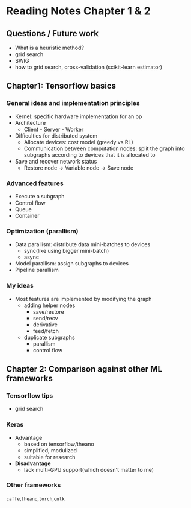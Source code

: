 # Reading Notes Chapter 1 & 2
## Questions / Future work
 - What is a heuristic method?
 - grid search
 - SWIG
 - how to grid search, cross-validation (scikit-learn estimator)
## Chapter1: Tensorflow basics
### General ideas and implementation principles
 - Kernel: specific hardware implementation for an op
 - Architecture
    - Client - Server - Worker
 - Difficulties for distributed system
     - Allocate devices: cost model (greedy vs RL)
     - Communication between computation nodes: split the graph into subgraphs according to devices that it is allocated to
 - Save and recover network status
    - Restore node -> Variable node -> Save node
### Advanced features
 - Execute a subgraph
 - Control flow
 - Queue
 - Container
### Optimization (parallism)
 - Data parallism: distribute data mini-batches to devices
    - sync(like using bigger mini-batch)
    - async
 - Model parallism: assign subgraphs to devices
 - Pipeline parallism

### My ideas
 - Most features are implemented by modifying the graph
    - adding helper nodes
        - save/restore
        - send/recv
        - derivative
        - feed/fetch
    - duplicate subgraphs
        - parallism
        - control flow

## Chapter 2: Comparison against other ML frameworks
### Tensorflow tips
 - grid search
### Keras
 - Advantage
    - based on tensorflow/theano
    - simplified, modulized
    - suitable for research
 - **Disadvantage**
    - lack multi-GPU support(which doesn't matter to me)
### Other frameworks
`caffe`,`theano`,`torch`,`cntk`
